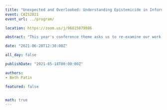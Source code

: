 ```yaml
---
title: "Unexpected and Overlooked: Understanding Epistemicide in Information Science"
event: CAIS2021
event_url: ../program/

location: https://zoom.us/j/96815079086

abstract: "This year's conference theme asks us to re-examine our work by seeking overlooked, under-cited, and emergent voices and scholarship, and transformative methodologies, partnerships, and relationships within and beyond our field. Indeed, the information professions need a paradigmatic shift to examine the ways we have systematically undermined knowledge systems falling outside of Western traditions. Epistemicide is the killing, silencing, annihilation, or devaluing of a knowledge system. Epistemicide happens when epistemic injustices are persistent, systematic, and collectively work as a structured oppression of particular ways of knowing. Addressing epistemicide is critical for information professionals because we task ourselves with handling knowledge from every field. There has to be a reckoning before the paradigm can truly shift; if there is no acknowledgement of injustice, there is no room for justice."

date: "2021-06-28T12:30:00Z"

all_day: false

publishDate: "2021-05-18T00:00:00Z"

authors:
- Beth Patin

featured: false


math: true
---
```


